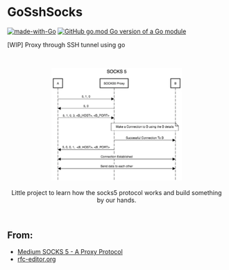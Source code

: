 # GoSshSocks

[![made-with-Go](https://img.shields.io/badge/Made%20with-Go-1f425f.svg)](http://golang.org)
[![GitHub go.mod Go version of a Go module](https://img.shields.io/github/go-mod/go-version/OlivierArgentieri/GoSshSocks)](https://github.com/OlivierArgentieri/GoSshSocks)

[WIP] Proxy through SSH tunnel using go 


<br>
<p align="center">
  <img width="300" src="./assets/protocol.png">
  <br><br>
  Little project to learn how the socks5 protocol works and build something by our hands.<br>
</p>
<br>

## From:
- [Medium SOCKS 5 - A Proxy Protocol](https://medium.com/@nimit95/socks-5-a-proxy-protocol-b741d3bec66c)
- [rfc-editor.org](https://www.rfc-editor.org/rfc/rfc1928)
